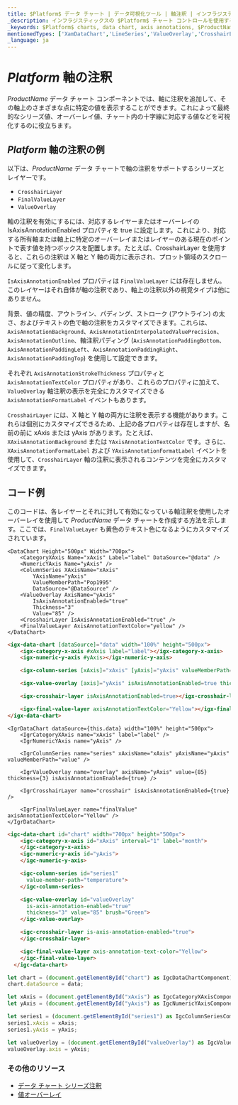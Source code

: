 ```yaml
---
title: $Platform$ データ チャート | データ可視化ツール | 軸注釈 | インフラジスティックス
_description: インフラジスティックスの $Platform$ チャート コントロールを使用すると、十字線レイヤー、最終値レイヤー、値オーバーレイなどの $Platform$ チャート軸に注釈を追加できます。$ProductName$ で $Platform$ チャートと視覚化を改善します!
_keywords: $Platform$ charts, data chart, axis annotations, $ProductName$, Infragistics, $Platform$ チャート, データ チャート, 軸注釈, インフラジスティックス
mentionedTypes: ['XamDataChart','LineSeries','ValueOverlay','CrosshairLayer']
_language: ja
---
```

# $Platform$ 軸の注釈

$ProductName$ データ チャート コンポーネントでは、軸に注釈を追加して、その軸上のさまざまな点に特定の値を表示することができます。これによって最終的なシリーズ値、オーバーレイ値、チャート内の十字線に対応する値などを可視化するのに役立ちます。

## $Platform$ 軸の注釈の例


<code-view style="height: 450px"
           data-demos-base-url="{environment:dvDemosBaseUrl}"
           iframe-src="{environment:dvDemosBaseUrl}/charts/data-chart-axis-annotations"
           alt="$Platform$ 軸の注釈の例"
           github-src="charts/data-chart/axis-annotations">
</code-view>

<div class="divider--half"></div>

以下は、$ProductName$ データ チャートで軸の注釈をサポートするシリーズとレイヤーです。

- `CrosshairLayer`
- `FinalValueLayer`
- `ValueOverlay`

軸の注釈を有効にするには、対応するレイヤーまたはオーバーレイの IsAxisAnnotationEnabled プロパティを true に設定します。これにより、対応する所有軸または軸上に特定のオーバーレイまたはレイヤーのある現在のポイントで表す値を持つボックスを配置します。たとえば、CrosshairLayer を使用すると、これらの注釈は X 軸と Y 軸の両方に表示され、プロット領域のスクロールに従って変化します。

`IsAxisAnnotationEnabled` プロパティは `FinalValueLayer` には存在しません。このレイヤーはそれ自体が軸の注釈であり、軸上の注釈以外の視覚タイプは他にありません。

背景、値の精度、アウトライン、パディング、ストローク (アウトライン) の太さ、およびテキストの色で軸の注釈をカスタマイズできます。これらは、`AxisAnnotationBackground`、`AxisAnnotationInterpolatedValuePrecision`、`AxisAnnotationOutline`、軸注釈パディング (`AxisAnnotationPaddingBottom`、`AxisAnnotationPaddingLeft`、`AxisAnnotationPaddingRight`、`AxisAnnotationPaddingTop`) を使用して設定できます。

それぞれ `AxisAnnotationStrokeThickness` プロパティと `AxisAnnotationTextColor` プロパティがあり、これらのプロパティに加えて、`ValueOverlay` 軸注釈の表示を完全にカスタマイズできる `AxisAnnotationFormatLabel` イベントもあります。

`CrosshairLayer` には、X 軸と Y 軸の両方に注釈を表示する機能があります。これらは個別にカスタマイズできるため、上記の各プロパティは存在しますが、名前の前に xAxis または yAxis  があります。たとえば、`XAxisAnnotationBackground` または `YAxisAnnotationTextColor` です。さらに、`XAxisAnnotationFormatLabel` および `YAxisAnnotationFormatLabel` イベントを使用して、`CrosshairLayer` 軸の注釈に表示されるコンテンツを完全にカスタマイズできます。

## コード例
このコードは、各レイヤーとそれに対して有効になっている軸注釈を使用したオーバーレイを使用して $ProductName$ データ チャートを作成する方法を示します。ここでは、`FinalValueLayer` も黄色のテキスト色になるようにカスタマイズされています。

```razor
<DataChart Height="500px" Width="700px">
    <CategoryXAxis Name="xAxis" Label="label" DataSource="@data" />
    <NumericYAxis Name="yAxis" />
    <ColumnSeries XAxisName="xAxis"
        YAxisName="yAxis"
        ValueMemberPath="Pop1995"
        DataSource="@DataSource" />
    <ValueOverlay AxisName="yAxis"
        IsAxisAnnotationEnabled="true"
        Thickness="3"
        Value="85" />
    <CrosshairLayer IsAxisAnnotationEnabled="true" />
    <FinalValueLayer AxisAnnotationTextColor="yellow" />
</DataChart>
```

```html
<igx-data-chart [dataSource]="data" width="100%" height="500px">
    <igx-category-x-axis #xAxis label="label"></igx-category-x-axis>
    <igx-numeric-y-axis #yAxis></igx-numeric-y-axis>

    <igx-column-series [xAxis]="xAxis" [yAxis]="yAxis" valueMemberPath="value"></igx-column-series>

    <igx-value-overlay [axis]="yAxis" isAxisAnnotationEnabled=true thickness=3 value=85></igx-value-overlay>

    <igx-crosshair-layer isAxisAnnotationEnabled=true></igx-crosshair-layer>

    <igx-final-value-layer axisAnnotationTextColor="Yellow"></igx-final-value-layer>
</igx-data-chart>
```

```tsx
<IgrDataChart dataSource={this.data} width="100%" height="500px">
    <IgrCategoryXAxis name="xAxis" label="label" />
    <IgrNumericYAxis name="yAxis" />

    <IgrColumnSeries name="series" xAxisName="xAxis" yAxisName="yAxis" valueMemberPath="value" />

    <IgrValueOverlay name="overlay" axisName="yAxis" value={85} thickness={3} isAxisAnnotationEnabled={true} />

    <IgrCrosshairLayer name="crosshair" isAxisAnnotationEnabled={true} />

    <IgrFinalValueLayer name="finalValue" axisAnnotationTextColor="Yellow" />
</IgrDataChart>
```

```html
<igc-data-chart id="chart" width="700px" height="500px">
    <igc-category-x-axis id="xAxis" interval="1" label="month">
    </igc-category-x-axis>
    <igc-numeric-y-axis id="yAxis">
    </igc-numeric-y-axis>

    <igc-column-series id="series1"
      value-member-path="temperature">
    </igc-column-series>

    <igc-value-overlay id="valueOverlay"
      is-axis-annotation-enabled="true"
      thickness="3" value="85" brush="Green">
    </igc-value-overlay>

    <igc-crosshair-layer is-axis-annotation-enabled="true">
    </igc-crosshair-layer>

    <igc-final-value-layer axis-annotation-text-color="Yellow">
    </igc-final-value-layer>
  </igc-data-chart>
```

```ts
let chart = (document.getElementById("chart") as IgcDataChartComponent);
chart.dataSource = data;

let xAxis = (document.getElementById("xAxis") as IgcCategoryXAxisComponent);
let yAxis = (document.getElementById("yAxis") as IgcNumericYAxisComponent);

let series1 = (document.getElementById("series1") as IgcColumnSeriesComponent);
series1.xAxis = xAxis;
series1.yAxis = yAxis;

let valueOverlay = (document.getElementById("valueOverlay") as IgcValueOverlayComponent);
valueOverlay.axis = yAxis;
```

### その他のリソース

- [データ チャート シリーズ注釈](data-chart-series-annotations.md)
- [値オーバーレイ](data-chart-value-overlay.md)



